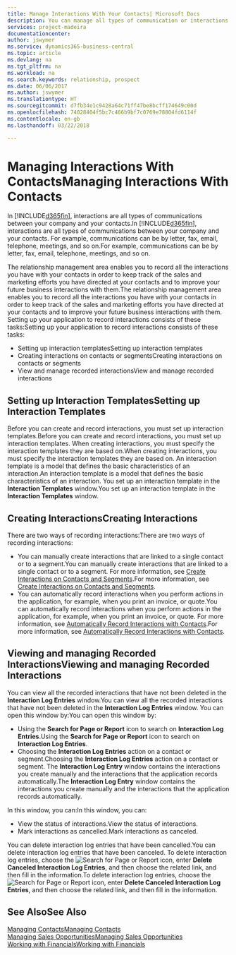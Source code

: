 ```yaml
---
title: Manage Interactions With Your Contacts| Microsoft Docs
description: You can manage all types of communication or interactions between your company and your contacts, for example, letters, phone calls, meetings, and so on.
services: project-madeira
documentationcenter: 
author: jswymer
ms.service: dynamics365-business-central
ms.topic: article
ms.devlang: na
ms.tgt_pltfrm: na
ms.workload: na
ms.search.keywords: relationship, prospect
ms.date: 06/06/2017
ms.author: jswymer
ms.translationtype: HT
ms.sourcegitcommit: d7fb34e1c9428a64c71ff47be8bcff174649c00d
ms.openlocfilehash: 74028404f5bc7c466b9bf7c0769e78804fd6114f
ms.contentlocale: en-gb
ms.lasthandoff: 03/22/2018

---
```

# <a name="managing-interactions-with-contacts"></a><span data-ttu-id="cfc3b-103">Managing Interactions With Contacts</span><span class="sxs-lookup"><span data-stu-id="cfc3b-103">Managing Interactions With Contacts</span></span>
<span data-ttu-id="cfc3b-104">In [!INCLUDE[d365fin](includes/d365fin_md.md)], interactions are all types of communications between your company and your contacts.</span><span class="sxs-lookup"><span data-stu-id="cfc3b-104">In [!INCLUDE[d365fin](includes/d365fin_md.md)], interactions are all types of communications between your company and your contacts.</span></span> <span data-ttu-id="cfc3b-105">For example, communications can be by letter, fax, email, telephone, meetings, and so on.</span><span class="sxs-lookup"><span data-stu-id="cfc3b-105">For example, communications can be by letter, fax, email, telephone, meetings, and so on.</span></span>

<span data-ttu-id="cfc3b-106">The relationship management area enables you to record all the interactions you have with your contacts in order to keep track of the sales and marketing efforts you have directed at your contacts and to improve your future business interactions with them.</span><span class="sxs-lookup"><span data-stu-id="cfc3b-106">The relationship management area enables you to record all the interactions you have with your contacts in order to keep track of the sales and marketing efforts you have directed at your contacts and to improve your future business interactions with them.</span></span> <span data-ttu-id="cfc3b-107">Setting up your application to record interactions consists of these tasks:</span><span class="sxs-lookup"><span data-stu-id="cfc3b-107">Setting up your application to record interactions consists of these tasks:</span></span>

* <span data-ttu-id="cfc3b-108">Setting up interaction templates</span><span class="sxs-lookup"><span data-stu-id="cfc3b-108">Setting up interaction templates</span></span>  
* <span data-ttu-id="cfc3b-109">Creating interactions on contacts or segments</span><span class="sxs-lookup"><span data-stu-id="cfc3b-109">Creating interactions on contacts or segments</span></span>  
* <span data-ttu-id="cfc3b-110">View and manage recorded interactions</span><span class="sxs-lookup"><span data-stu-id="cfc3b-110">View and manage recorded interactions</span></span>  

##  <a name="setting-up-interaction-templates"></a><span data-ttu-id="cfc3b-111">Setting up Interaction Templates</span><span class="sxs-lookup"><span data-stu-id="cfc3b-111">Setting up Interaction Templates</span></span>
<span data-ttu-id="cfc3b-112">Before you can create and record interactions, you must set up interaction templates.</span><span class="sxs-lookup"><span data-stu-id="cfc3b-112">Before you can create and record interactions, you must set up interaction templates.</span></span> <span data-ttu-id="cfc3b-113">When creating interactions, you must specify the interaction templates they are based on.</span><span class="sxs-lookup"><span data-stu-id="cfc3b-113">When creating interactions, you must specify the interaction templates they are based on.</span></span> <span data-ttu-id="cfc3b-114">An interaction template is a model that defines the basic characteristics of an interaction.</span><span class="sxs-lookup"><span data-stu-id="cfc3b-114">An interaction template is a model that defines the basic characteristics of an interaction.</span></span>
<span data-ttu-id="cfc3b-115">You set up an interaction template in the **Interaction Templates** window.</span><span class="sxs-lookup"><span data-stu-id="cfc3b-115">You set up an interaction template in the **Interaction Templates** window.</span></span>  

## <a name="creating-interactions"></a><span data-ttu-id="cfc3b-116">Creating Interactions</span><span class="sxs-lookup"><span data-stu-id="cfc3b-116">Creating Interactions</span></span>
<span data-ttu-id="cfc3b-117">There are two ways of recording interactions:</span><span class="sxs-lookup"><span data-stu-id="cfc3b-117">There are two ways of recording interactions:</span></span>

* <span data-ttu-id="cfc3b-118">You can manually create interactions that are linked to a single contact or to a segment.</span><span class="sxs-lookup"><span data-stu-id="cfc3b-118">You can manually create interactions that are linked to a single contact or to a segment.</span></span> <span data-ttu-id="cfc3b-119">For more information, see [Create Interactions on Contacts and Segments](marketing-how-create-interactions.md).</span><span class="sxs-lookup"><span data-stu-id="cfc3b-119">For more information, see [Create Interactions on Contacts and Segments](marketing-how-create-interactions.md).</span></span>  
* <span data-ttu-id="cfc3b-120">You can automatically record interactions when you perform actions in the application, for example, when you print an invoice, or quote.</span><span class="sxs-lookup"><span data-stu-id="cfc3b-120">You can automatically record interactions when you perform actions in the application, for example, when you print an invoice, or quote.</span></span> <span data-ttu-id="cfc3b-121">For more information, see [Automatically Record Interactions with Contacts](marketing-auto-record-interactions.md).</span><span class="sxs-lookup"><span data-stu-id="cfc3b-121">For more information, see [Automatically Record Interactions with Contacts](marketing-auto-record-interactions.md).</span></span>

## <a name="viewing-and-managing-recorded-interactions"></a><span data-ttu-id="cfc3b-122">Viewing and managing Recorded Interactions</span><span class="sxs-lookup"><span data-stu-id="cfc3b-122">Viewing and managing Recorded Interactions</span></span>
<span data-ttu-id="cfc3b-123">You can view all the recorded interactions that have not been deleted in the **Interaction Log Entries** window.</span><span class="sxs-lookup"><span data-stu-id="cfc3b-123">You can view all the recorded interactions that have not been deleted in the **Interaction Log Entries** window.</span></span> <span data-ttu-id="cfc3b-124">You can open this window by:</span><span class="sxs-lookup"><span data-stu-id="cfc3b-124">You can open this window by:</span></span>

* <span data-ttu-id="cfc3b-125">Using the **Search for Page or Report** icon to search on **Interaction Log Entries**.</span><span class="sxs-lookup"><span data-stu-id="cfc3b-125">Using the **Search for Page or Report** icon to search on **Interaction Log Entries**.</span></span>
* <span data-ttu-id="cfc3b-126">Choosing the **Interaction Log Entries** action on a contact or segment.</span><span class="sxs-lookup"><span data-stu-id="cfc3b-126">Choosing the **Interaction Log Entries** action on a contact or segment.</span></span>
  <span data-ttu-id="cfc3b-127">The **Interaction Log Entry** window contains the interactions you create manually and the interactions that the application records automatically.</span><span class="sxs-lookup"><span data-stu-id="cfc3b-127">The **Interaction Log Entry** window contains the interactions you create manually and the interactions that the application records automatically.</span></span>

<span data-ttu-id="cfc3b-128">In this window, you can:</span><span class="sxs-lookup"><span data-stu-id="cfc3b-128">In this window, you can:</span></span>

* <span data-ttu-id="cfc3b-129">View the status of interactions.</span><span class="sxs-lookup"><span data-stu-id="cfc3b-129">View the status of interactions.</span></span>
* <span data-ttu-id="cfc3b-130">Mark interactions as cancelled.</span><span class="sxs-lookup"><span data-stu-id="cfc3b-130">Mark interactions as canceled.</span></span>

<span data-ttu-id="cfc3b-131">You can delete interaction log entries that have been cancelled.</span><span class="sxs-lookup"><span data-stu-id="cfc3b-131">You can delete interaction log entries that have been canceled.</span></span> <span data-ttu-id="cfc3b-132">To delete interaction log entries, choose the ![Search for Page or Report](media/ui-search/search_small.png "Search for Page or Report icon") icon, enter **Delete Canceled Interaction Log Entries**, and then choose the related link, and then fill in the information.</span><span class="sxs-lookup"><span data-stu-id="cfc3b-132">To delete interaction log entries, choose the ![Search for Page or Report](media/ui-search/search_small.png "Search for Page or Report icon") icon, enter **Delete Canceled Interaction Log Entries**, and then choose the related link, and then fill in the information.</span></span>

## <a name="see-also"></a><span data-ttu-id="cfc3b-133">See Also</span><span class="sxs-lookup"><span data-stu-id="cfc3b-133">See Also</span></span>
[<span data-ttu-id="cfc3b-134">Managing Contacts</span><span class="sxs-lookup"><span data-stu-id="cfc3b-134">Managing Contacts</span></span>](marketing-contacts.md)  
[<span data-ttu-id="cfc3b-135">Managing Sales Opportunities</span><span class="sxs-lookup"><span data-stu-id="cfc3b-135">Managing Sales Opportunities</span></span>](marketing-manage-sales-opportunities.md)  
[<span data-ttu-id="cfc3b-136">Working with Financials</span><span class="sxs-lookup"><span data-stu-id="cfc3b-136">Working with Financials</span></span>](ui-work-product.md)  

